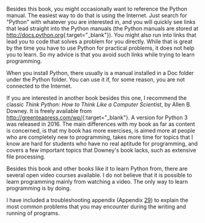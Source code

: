 Besides this book, you might occasionally want to reference the Python
manual. The easiest way to do that is using the Internet. Just search
for "Python" with whatever you are interested in, and you will quickly
see links that lead straight into the Python manuals (the Python manuals
are stored at <http://docs.python.org>{:target="_blank"}). You might also run into links
that lead you to code that solves a problem for you directly. While that
is great by the time you have to use Python for practical problems, it
does not help you to learn. So my advice is that you avoid such links
while trying to learn programming.

When you install Python, there usually is a manual installed in a Doc
folder under the Python folder. You can use it if, for some reason, you
are not connected to the Internet.

If you are interested in another book besides this one, I recommend the
classic *Think Python: How to Think Like a Computer Scientist*, by Allen
B. Downey. It is freely available from <http://greenteapress.com/wp/>{:target="_blank"}. A
version for Python 3 was released in 2016. The main differences with my
book as far as content is concerned, is that my book has more exercises,
is aimed more at people who are completely new to programming, takes
more time for topics that I know are hard for students who have no real
aptitude for programming, and covers a few important topics that
Downey's book lacks, such as extensive file processing.

Besides this book and other books like it to learn Python from, there
are several open video courses available. I do not believe that it is
possible to learn programming mainly from watching a video. The only way
to learn programming is by doing.

I have included a troubleshooting appendix (Appendix
<a href="#ch:troubleshooting" data-reference-type="ref" data-reference="ch:troubleshooting">29</a>)
to explain the most common problems that you may encounter during the
writing and running of programs.
